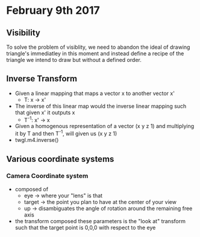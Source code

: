 # February 9th 2017

## Visibility 

To solve the problem of visiblity, we need to abandon the ideal of drawing triangle's immediatley in this moment and instead define a recipe of the triangle we intend to
draw but without a defined order.

## Inverse Transform
* Given a linear mapping that maps a vector x to another vector x'
    * T: x -> x'
* The inverse of this linear map would the inverse linear mapping such that given x' it outputs x
    * T<sup>-1</sup>: x' -> x
* Given a homogenous representation of a vector (x y z 1) and multiplying it by T and then T<sup>-1</sup>, will given us (x y z 1)
* twgl.m4.inverse()

## Various coordinate systems

### Camera Coordinate system
* composed of
    * eye -> where your "lens" is that
    * target -> the point you plan to have at the center of your view
    * up -> disambiguates the angle of rotation around the remaining free axis
* the transform composed these parameters is the "look at" transform such that the target point is 0,0,0 with respect to the eye

